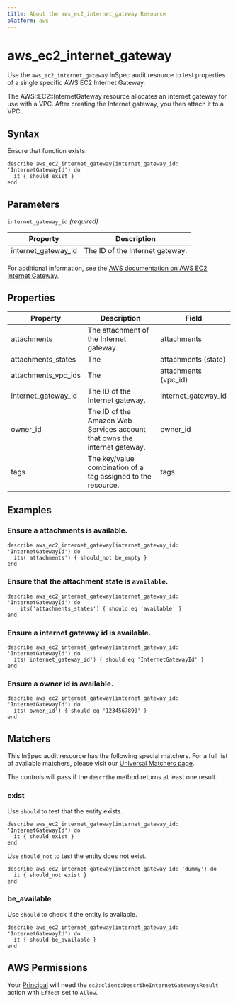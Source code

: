 ```yaml
---
title: About the aws_ec2_internet_gateway Resource
platform: aws
---
```


# aws_ec2_internet_gateway

Use the `aws_ec2_internet_gateway` InSpec audit resource to test properties of a single specific AWS EC2 Internet Gateway.

The AWS::EC2::InternetGateway resource allocates an internet gateway for use with a VPC. After creating the Internet gateway, you then attach it to a VPC..

## Syntax

Ensure that function exists.

    describe aws_ec2_internet_gateway(internet_gateway_id: 'InternetGatewayId') do
      it { should exist }
    end

## Parameters

`internet_gateway_id` _(required)_

| Property | Description |
| --- | --- |
| internet_gateway_id | The ID of the Internet gateway. |

For additional information, see the [AWS documentation on AWS EC2 Internet Gateway](https://docs.aws.amazon.com/AWSCloudFormation/latest/UserGuide/aws-resource-ec2-internetgateway.html).

## Properties

| Property | Description | Field | 
| --- | --- | --- |
| attachments | The attachment of the Internet gateway. | attachments |
| attachments_states | The | attachments (state) |
| attachments_vpc_ids | The | attachments (vpc_id) |
| internet_gateway_id | The ID of the Internet gateway. | internet_gateway_id |
| owner_id | The ID of the Amazon Web Services account that owns the internet gateway. | owner_id |
| tags | The key/value combination of a tag assigned to the resource.  | tags |

## Examples

### Ensure a attachments is available.
    describe aws_ec2_internet_gateway(internet_gateway_id: 'InternetGatewayId') do
      its('attachments') { should_not be_empty }
    end

### Ensure that the attachment state is `available`.
    describe aws_ec2_internet_gateway(internet_gateway_id: 'InternetGatewayId') do
        its('attachments_states') { should eq 'available' }
    end

### Ensure a internet gateway id is available.
    describe aws_ec2_internet_gateway(internet_gateway_id: 'InternetGatewayId') do
      its('internet_gateway_id') { should eq 'InternetGatewayId' }
    end

### Ensure a owner id is available.
    describe aws_ec2_internet_gateway(internet_gateway_id: 'InternetGatewayId') do
      its('owner_id') { should eq '1234567890' }
    end

## Matchers

This InSpec audit resource has the following special matchers. For a full list of available matchers, please visit our [Universal Matchers page](https://www.inspec.io/docs/reference/matchers/).

The controls will pass if the `describe` method returns at least one result.

### exist

Use `should` to test that the entity exists.

    describe aws_ec2_internet_gateway(internet_gateway_id: 'InternetGatewayId') do
      it { should exist }
    end

Use `should_not` to test the entity does not exist.

    describe aws_ec2_internet_gateway(internet_gateway_id: 'dummy') do
      it { should_not exist }
    end

### be_available

Use `should` to check if the entity is available.

    describe aws_ec2_internet_gateway(internet_gateway_id: 'InternetGatewayId') do
      it { should be_available }
    end

## AWS Permissions

Your [Principal](https://docs.aws.amazon.com/IAM/latest/UserGuide/intro-structure.html#intro-structure-principal) will need the `ec2:client:DescribeInternetGatewaysResult` action with `Effect` set to `Allow`.